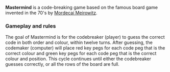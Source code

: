 **Mastermind** is a code-breaking game based on the famous board game invented in the 70's by [Mordecai Meirowitz](https://w.wiki/BqPK).

### Gameplay and rules
The goal of Mastermind is for the codebreaker (player) to guess the correct code in both order and colour, within twelve turns.
After guessing, the codemaker (computer) will place red key pegs for each code peg that is the correct colour and green key pegs for each code peg that is the correct colour and position.
This cycle continues until either the codebreaker guesses correctly, or all the rows of the board are full.

